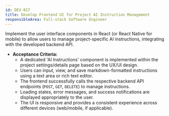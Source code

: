 ```yaml
---
id: DEV-017
title: Develop Frontend UI for Project AI Instruction Management
responsibleArea: Full-stack Software Engineer
---
```

Implement the user interface components in React (or React Native for mobile) to allow users to manage project-specific AI instructions, integrating with the developed backend API.

*   **Acceptance Criteria:**
    *   A dedicated 'AI Instructions' component is implemented within the project settings/details page based on the UX/UI design.
    *   Users can input, view, and save markdown-formatted instructions using a text area or rich text editor.
    *   The frontend successfully calls the respective backend API endpoints (`POST`, `GET`, `DELETE`) to manage instructions.
    *   Loading states, error messages, and success notifications are displayed appropriately to the user.
    *   The UI is responsive and provides a consistent experience across different devices (web/mobile, if applicable).